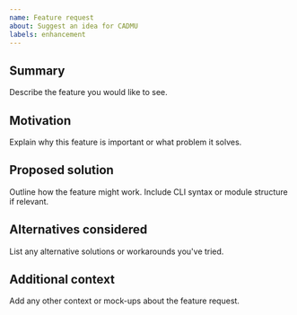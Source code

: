 ```yaml
---
name: Feature request
about: Suggest an idea for CADMU
labels: enhancement
---
```


## Summary
Describe the feature you would like to see.

## Motivation
Explain why this feature is important or what problem it solves.

## Proposed solution
Outline how the feature might work. Include CLI syntax or module structure if relevant.

## Alternatives considered
List any alternative solutions or workarounds you've tried.

## Additional context
Add any other context or mock-ups about the feature request.
